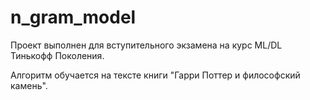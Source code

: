 # n_gram_model
Проект выполнен для вступительного экзамена на курс ML/DL Тинькофф Поколения.

Алгоритм обучается на тексте книги "Гарри Поттер и философский камень".
